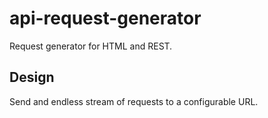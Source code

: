 # api-request-generator

Request generator for HTML and REST.

## Design

Send and endless stream of requests to a configurable URL.
  
